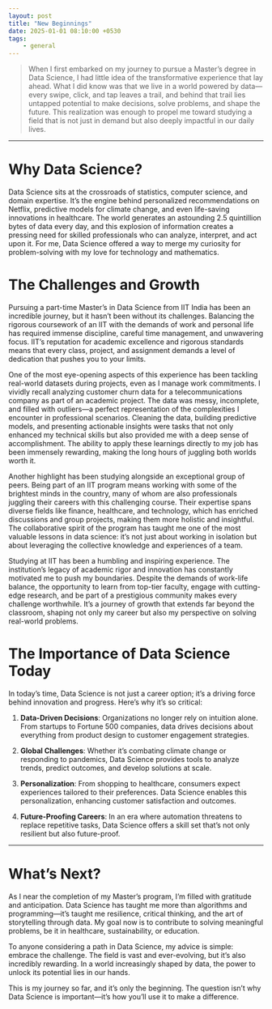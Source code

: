```yaml
---
layout: post
title: "New Beginnings"
date: 2025-01-01 08:10:00 +0530
tags: 
    - general
---
```


> When I first embarked on my journey to pursue a Master’s degree in Data Science, I had little idea of the transformative experience that lay ahead. What I did know was that we live in a world powered by data—every swipe, click, and tap leaves a trail, and behind that trail lies untapped potential to make decisions, solve problems, and shape the future. This realization was enough to propel me toward studying a field that is not just in demand but also deeply impactful in our daily lives.

* * *

# Why Data Science?

Data Science sits at the crossroads of statistics, computer science, and domain expertise. It’s the engine behind personalized recommendations on Netflix, predictive models for climate change, and even life-saving innovations in healthcare. The world generates an astounding 2.5 quintillion bytes of data every day, and this explosion of information creates a pressing need for skilled professionals who can analyze, interpret, and act upon it. For me, Data Science offered a way to merge my curiosity for problem-solving with my love for technology and mathematics.

# The Challenges and Growth

Pursuing a part-time Master’s in Data Science from IIT India has been an incredible journey, but it hasn’t been without its challenges. Balancing the rigorous coursework of an IIT with the demands of work and personal life has required immense discipline, careful time management, and unwavering focus. IIT’s reputation for academic excellence and rigorous standards means that every class, project, and assignment demands a level of dedication that pushes you to your limits.

One of the most eye-opening aspects of this experience has been tackling real-world datasets during projects, even as I manage work commitments. I vividly recall analyzing customer churn data for a telecommunications company as part of an academic project. The data was messy, incomplete, and filled with outliers—a perfect representation of the complexities I encounter in professional scenarios. Cleaning the data, building predictive models, and presenting actionable insights were tasks that not only enhanced my technical skills but also provided me with a deep sense of accomplishment. The ability to apply these learnings directly to my job has been immensely rewarding, making the long hours of juggling both worlds worth it.

Another highlight has been studying alongside an exceptional group of peers. Being part of an IIT program means working with some of the brightest minds in the country, many of whom are also professionals juggling their careers with this challenging course. Their expertise spans diverse fields like finance, healthcare, and technology, which has enriched discussions and group projects, making them more holistic and insightful. The collaborative spirit of the program has taught me one of the most valuable lessons in data science: it’s not just about working in isolation but about leveraging the collective knowledge and experiences of a team.

Studying at IIT has been a humbling and inspiring experience. The institution’s legacy of academic rigor and innovation has constantly motivated me to push my boundaries. Despite the demands of work-life balance, the opportunity to learn from top-tier faculty, engage with cutting-edge research, and be part of a prestigious community makes every challenge worthwhile. It’s a journey of growth that extends far beyond the classroom, shaping not only my career but also my perspective on solving real-world problems.

# The Importance of Data Science Today

In today’s time, Data Science is not just a career option; it’s a driving force behind innovation and progress. Here’s why it’s so critical:

1. **Data-Driven Decisions**: Organizations no longer rely on intuition alone. From startups to Fortune 500 companies, data drives decisions about everything from product design to customer engagement strategies.

2. **Global Challenges**: Whether it’s combating climate change or responding to pandemics, Data Science provides tools to analyze trends, predict outcomes, and develop solutions at scale.

3. **Personalization**: From shopping to healthcare, consumers expect experiences tailored to their preferences. Data Science enables this personalization, enhancing customer satisfaction and outcomes.

4. **Future-Proofing Careers**: In an era where automation threatens to replace repetitive tasks, Data Science offers a skill set that’s not only resilient but also future-proof.

* * *

# What’s Next?

As I near the completion of my Master’s program, I’m filled with gratitude and anticipation. Data Science has taught me more than algorithms and programming—it’s taught me resilience, critical thinking, and the art of storytelling through data. My goal now is to contribute to solving meaningful problems, be it in healthcare, sustainability, or education.

To anyone considering a path in Data Science, my advice is simple: embrace the challenge. The field is vast and ever-evolving, but it’s also incredibly rewarding. In a world increasingly shaped by data, the power to unlock its potential lies in our hands.

This is my journey so far, and it’s only the beginning. The question isn’t why Data Science is important—it’s how you’ll use it to make a difference.